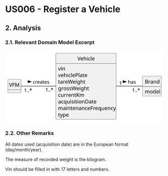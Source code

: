 # US006 - Register a Vehicle 

## 2. Analysis

### 2.1. Relevant Domain Model Excerpt 

![Domain Model](svg/us006-domain-model.svg)

### 2.2. Other Remarks

All dates used (acquisition date) are in the European format (day/month/year).

The measure of recorded weight is the kilogram.

Vin should be filled in with 17 letters and numbers.